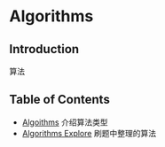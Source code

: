# Algorithms

## Introduction

算法



## Table of Contents

+ [Algoithms](/docs/Core/Algorithms/Algorithms.md) 介绍算法类型   
+  [Algorithms Explore](/docs/Core/Algorithms/Explore.md)  刷题中整理的算法       

